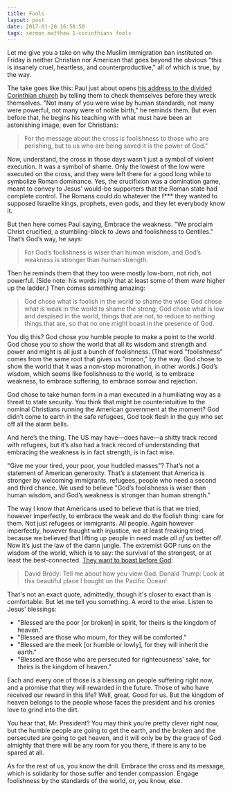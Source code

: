 ```yaml
---
title: Fools
layout: post
date: 2017-01-28 16:58:50
tags: sermon matthew 1-corinthians fools 
---
```

Let me give you a take on why the Muslim immigration ban instituted on Friday is neither Christian nor American that goes beyond the obvious "this is insanely cruel, heartless, and counterproductive," all of which is true, by the way. 

The take goes like this: Paul just about opens [his address to the divided Corinthian church](https://t.co/BF8CKCL2j0) by telling them to check themselves before they wreck themselves. "Not many of you were wise by human standards, not many were powerful, not many were of noble birth," he reminds them. But even before that, he begins his teaching with what must have been an astonishing image, even for Christians: 

>For the message about the cross is foolishness to those who are perishing, but to us who are being saved it is the power of God."

Now, understand, the cross in those days wasn’t just a symbol of violent execution. It was a symbol of shame. Only the lowest of the low were executed on the cross, and they were left there for a good long while to symbolize Roman dominance. Yes, the crucifixion was a domination game, meant to convey to Jesus’ would-be supporters that the Roman state had complete control. The Romans could do whatever the f*** they wanted to supposed Israelite kings, prophets, even gods, and they let everybody know it. 

But then here comes Paul saying, Embrace the weakness. "We proclaim Christ crucified, a stumbling-block to Jews and foolishness to Gentiles." That’s God’s way, he says: 

>For God’s foolishness is wiser than human wisdom, and God’s weakness is stronger than human strength.

Then he reminds them that they too were mostly low-born, not rich, not powerful. (Side note: his words imply that at least some of them *were* higher up the ladder.) Then comes something amazing: 

>God chose what is foolish in the world to shame the wise; God chose what is weak in the world to shame the strong; God chose what is low and despised in the world, things that are not, to reduce to nothing things that are, so that no one might boast in the presence of God.

You dig this? God chose *you* humble people to make a point to the world. God chose *you* to show the world that all its wisdom and strength and power and might is all just a bunch of foolishness. (That word "foolishness" comes from the same root that gives us "moron," by the way. God chose to show the world that it was a non-stop moronathon, in other words.) God’s wisdom, which seems like foolishness to the world, is to embrace weakness, to embrace suffering, to embrace sorrow and rejection. 

God chose to take human form in a man executed in a humiliating way as a threat to state security. You think that might be counterintuitive to the nominal Christians running the American government at the moment? God didn’t come to earth in the safe refugees, God took flesh in the guy who set off all the alarm bells. 

And here’s the thing. The US may have—does have—a shitty track record with refugees, but it’s also had a track record of understanding that embracing the weakness is in fact strength, is in fact wise.

"Give me your tired, your poor, your huddled masses"? That’s not a statement of American generosity. That’s a statement that America is stronger by welcoming immigrants, refugees, people who need a second and third chance. We used to believe "God’s foolishness is wiser than human wisdom, and God’s weakness is stronger than human strength." 

The way I know that Americans used to believe that is that we tried, however imperfectly, to embrace the weak and do the foolish thing: care for them. Not just refugees or immigrants. All people. Again however imperfectly, however fraught with injustice, we at least freaking tried, because we believed that lifting up people in need made *all of us* better off. Now it’s just the law of the damn jungle. The extremist GOP runs on the wisdom of the world, which is to say: the survival of the strongest, or at least the best-connected. [They want to boast before God](https://t.co/Uy9nnH2jUu):

>David Brody: Tell me about how you view God.
>Donald Trump: Look at this beautiful place I bought on the Pacific Ocean!

That's not an exact quote, admittedly, though it's closer to exact than is comfortable. But let me tell you something. A word to the wise. Listen to Jesus’ blessings:

- "Blessed are the poor [or broken] in spirit, for theirs is the kingdom of heaven."
- "Blessed are those who mourn, for they will be comforted."
- "Blessed are the meek [or humble or lowly], for they will inherit the earth."
- "Blessed are those who are persecuted for righteousness’ sake, for theirs is the kingdom of heaven."

Each and every one of those is a blessing on people suffering right now, and a promise that they will rewarded in the future. Those of who have received our reward in this life? Well, great. Good for us. But the kingdom of heaven belongs to the people whose faces the president and his cronies love to grind into the dirt. 

You hear that, Mr. President? You may think you’re pretty clever right now, but the humble people are going to get the earth, and the broken and the persecuted are going to get heaven, and it will only be by the grace of God almighty that there will be any room for you there, if there is any to be spared at all.

As for the rest of us, you know the drill. Embrace the cross and its message, which is solidarity for those suffer and tender compassion. Engage foolishness by the standards of the world, or, you know, else.
<!--share-->